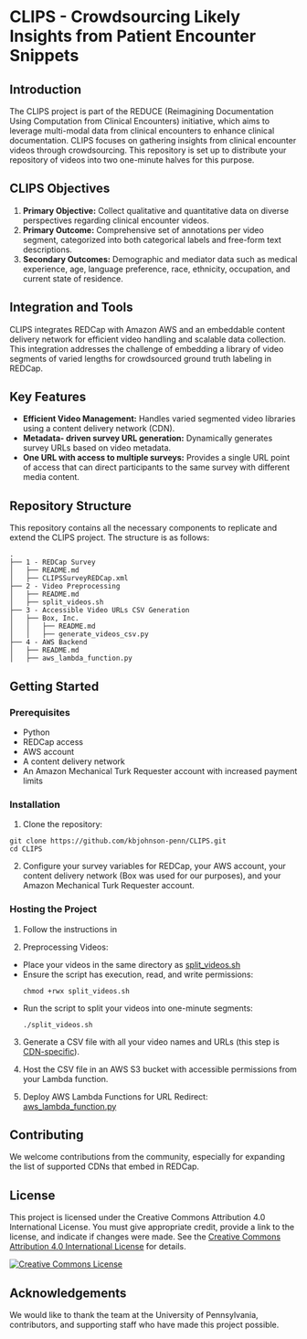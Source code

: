 # CLIPS - Crowdsourcing Likely Insights from Patient Encounter Snippets

## Introduction
The CLIPS project is part of the REDUCE (Reimagining Documentation Using Computation from Clinical Encounters) initiative, which aims to leverage multi-modal data from clinical encounters to enhance clinical documentation. CLIPS focuses on gathering insights from clinical encounter videos through crowdsourcing. This repository is set up to distribute your repository of videos into two one-minute halves for this purpose.

## CLIPS Objectives
1. **Primary Objective:** Collect qualitative and quantitative data on diverse perspectives regarding clinical encounter videos.
2. **Primary Outcome:** Comprehensive set of annotations per video segment, categorized into both categorical labels and free-form text descriptions.
3. **Secondary Outcomes:** Demographic and mediator data such as medical experience, age, language preference, race, ethnicity, occupation, and current state of residence.

## Integration and Tools
CLIPS integrates REDCap with Amazon AWS and an embeddable content delivery network for efficient video handling and scalable data collection. This integration addresses the challenge of embedding a library of video segments of varied lengths for crowdsourced ground truth labeling in REDCap.

## Key Features
- **Efficient Video Management:** Handles varied segmented video libraries using a content delivery network (CDN).
- **Metadata- driven survey URL generation:** Dynamically generates survey URLs based on video metadata.
- **One URL with access to multiple surveys:** Provides a single URL point of access that can direct participants to the same survey with different media content.

## Repository Structure
This repository contains all the necessary components to replicate and extend the CLIPS project. The structure is as follows:
```
.
├── 1 - REDCap Survey
│   ├── README.md
│   ├── CLIPSSurveyREDCap.xml
├── 2 - Video Preprocessing
│   ├── README.md
│   ├── split_videos.sh
├── 3 - Accessible Video URLs CSV Generation
│   ├── Box, Inc.
│   │   ├── README.md
│   │   ├── generate_videos_csv.py
├── 4 - AWS Backend
│   ├── README.md
│   ├── aws_lambda_function.py
```

## Getting Started
### Prerequisites
- Python
- REDCap access
- AWS account
- A content delivery network
- An Amazon Mechanical Turk Requester account with increased payment limits

### Installation
1. Clone the repository:
```
git clone https://github.com/kbjohnson-penn/CLIPS.git
cd CLIPS
```
2. Configure your survey variables for REDCap, your AWS account, your content delivery network (Box was used for our purposes), and your Amazon Mechanical Turk Requester account.

### Hosting the Project

1. Follow the instructions in 

2. Preprocessing Videos:
- Place your videos in the same directory as [split_videos.sh](https://github.com/kbjohnson-penn/CLIPS/blob/main/2%20-%20Video%20Preprocessing/split_videos.sh)
- Ensure the script has execution, read, and write permissions:
    ```
    chmod +rwx split_videos.sh
    ```
- Run the script to split your videos into one-minute segments:
    ```
    ./split_videos.sh
    ```

3. Generate a CSV file with all your video names and URLs (this step is [CDN-specific](https://github.com/kbjohnson-penn/CLIPS/tree/main/3%20-%20Accessible%20Video%20URLs%20CSV%20Generation)).

4. Host the CSV file in an AWS S3 bucket with accessible permissions from your Lambda function.

5. Deploy AWS Lambda Functions for URL Redirect: [aws_lambda_function.py](https://github.com/kbjohnson-penn/CLIPS/blob/main/4%20-%20AWS%20Backend/aws_lambda_function.py)

## Contributing

We welcome contributions from the community, especially for expanding the list of supported CDNs that embed in REDCap.

## License

This project is licensed under the Creative Commons Attribution 4.0 International License. You must give appropriate credit, provide a link to the license, and indicate if changes were made. See the [Creative Commons Attribution 4.0 International License](http://creativecommons.org/licenses/by/4.0/) for details.

[![Creative Commons License](https://i.creativecommons.org/l/by/4.0/88x31.png)](http://creativecommons.org/licenses/by/4.0/)

## Acknowledgements

We would like to thank the team at the University of Pennsylvania, contributors, and supporting staff who have made this project possible.